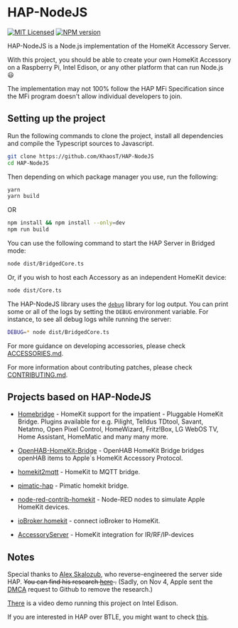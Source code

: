 # HAP-NodeJS

[![MIT Licensed][icon-license]][link-license]
[![NPM version][icon-npm]][link-npm]

HAP-NodeJS is a Node.js implementation of the HomeKit Accessory Server.

With this project, you should be able to create your own HomeKit Accessory on
a Raspberry Pi, Intel Edison, or any other platform that can run Node.js 😃

The implementation may not 100% follow the HAP MFi Specification since the MFi
program doesn't allow individual developers to join.

## Setting up the project

Run the following commands to clone the project, install all dependencies and
compile the Typescript sources to Javascript.

```bash
git clone https://github.com/KhaosT/HAP-NodeJS
cd HAP-NodeJS
```

Then depending on which package manager you use, run the following:

```bash
yarn
yarn build
```

OR

```bash
npm install && npm install --only=dev
npm run build
```

You can use the following command to start the HAP Server in Bridged mode:

```bash
node dist/BridgedCore.ts
```

Or, if you wish to host each Accessory as an independent HomeKit device:

```bash
node dist/Core.ts
```

The HAP-NodeJS library uses the [`debug`][link-lib-debug] library for log
output. You can print some or all of the logs by setting the `DEBUG` environment
variable. For instance, to see all debug logs while running the server:

```bash
DEBUG=* node dist/BridgedCore.ts
```

For more guidance on developing accessories, please check
[ACCESSORIES.md](ACCESSORIES.md).

For more information about contributing patches, please check
[CONTRIBUTING.md](CONTRIBUTING.md).

## Projects based on HAP-NodeJS

- [Homebridge][link-proj-homebridge] - HomeKit support for the
  impatient - Pluggable HomeKit Bridge. Plugins available for  e.g. Pilight,
  Telldus TDtool, Savant, Netatmo, Open Pixel Control, HomeWizard, Fritz!Box,
  LG WebOS TV, Home Assistant, HomeMatic and many many more.

- [OpenHAB-HomeKit-Bridge][link-proj-openhab-homekit-bridge] - OpenHAB HomeKit
  Bridge bridges openHAB items to Apple´s HomeKit Accessory Protocol.

- [homekit2mqtt][link-proj-homekit2mqtt] - HomeKit to MQTT bridge.

- [pimatic-hap][link-proj-pimatic-hap] - Pimatic homekit bridge.

- [node-red-contrib-homekit][link-proj-node-red-contrib-homekit] - Node-RED
  nodes to simulate Apple HomeKit devices.

- [ioBroker.homekit][link-proj-ioBroker-homekit] - connect ioBroker to HomeKit.

- [AccessoryServer][link-proj-accessoryserver] - HomeKit integration for
  IR/RF/IP-devices

## Notes

Special thanks to [Alex Skalozub][link-alex-skalozub], who reverse-engineered
the server side HAP. ~~You can find his research [here][link-homekit-research]
.~~ (Sadly, on Nov 4, Apple sent the [DMCA][link-apple-dmca] request to Github
to remove the research.)

[There](http://instagram.com/p/t4cPlcDksQ/) is a video demo running this project
on Intel Edison.

If you are interested in HAP over BTLE, you might want to check [this][link-hap-over-btle].

[icon-license]: https://img.shields.io/github/license/KhaosT/hap-nodejs.svg?longCache=true&style=flat-square
[link-license]: LICENSE
[icon-npm]: https://img.shields.io/npm/v/hap-nodejs.svg?longCache=true&style=flat-square
[link-npm]: https://www.npmjs.com/package/hap-nodejs

[link-lib-debug]: https://github.com/visionmedia/debug
[link-proj-homebridge]: https://github.com/nfarina/homebridge
[link-proj-openhab-homekit-bridge]: https://github.com/htreu/OpenHAB-HomeKit-Bridge
[link-proj-homekit2mqtt]: https://github.com/hobbyquaker/homekit2mqtt
[link-proj-pimatic-hap]: https://github.com/michbeck100/pimatic-hap
[link-proj-node-red-contrib-homekit]: https://github.com/NRCHKB/node-red-contrib-homekit-bridged
[link-proj-ioBroker-homekit]: https://github.com/ioBroker/ioBroker.homekit2
[link-proj-accessoryserver]: https://github.com/Appyx/AccessoryServer

[link-alex-skalozub]: https://twitter.com/pieceofsummer
[link-homekit-research]: https://gist.github.com/pieceofsummer/13272bf76ac1d6b58a30
[link-apple-dmca]: https://github.com/github/dmca/blob/master/2014/2014-11-04-Apple.md
[link-hap-over-btle]: https://gist.github.com/KhaosT/6ff09ba71d306d4c1079
